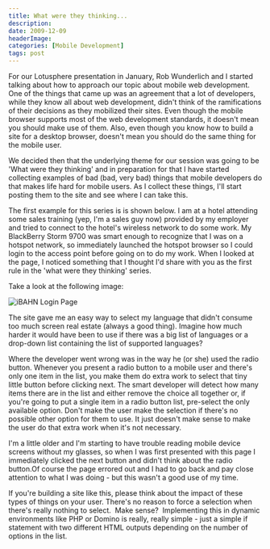 ```yaml
---
title: What were they thinking...
description: 
date: 2009-12-09
headerImage: 
categories: [Mobile Development]
tags: post
---
```


For our Lotusphere presentation in January, Rob Wunderlich and I started talking about how to approach our topic about mobile web development. One of the things that came up was an agreement that a lot of developers, while they know all about web development, didn't think of the ramifications of their decisions as they mobilized their sites. Even though the mobile browser supports most of the web development standards, it doesn't mean you should make use of them. Also, even though you know how to build a site for a desktop browser, doesn't mean you should do the same thing for the mobile user.

We decided then that the underlying theme for our session was going to be 'What were they thinking' and in preparation for that I have started collecting examples of bad (bad, very bad) things that mobile developers do that makes life hard for mobile users. As I collect these things, I'll start posting them to the site and see where I can take this.

The first example for this series is is shown below. I am at a hotel attending some sales training (yep, I'm a sales guy now) provided by my employer and tried to connect to the hotel's wireless network to do some work. My BlackBerry Storm 9700 was smart enough to recognize that I was on a hotspot network, so immediately launched the hotspot browser so I could login to the access point before going on to do my work. When I looked at the page, I noticed something that I thought I'd share with you as the first rule in the 'what were they thinking' series.

Take a look at the following image:

![iBAHN Login Page](/images/2009/screenshot-dec0809-123242p.jpg)

The site gave me an easy way to select my language that didn't consume too much screen real estate (always a good thing). Imagine how much harder it would have been to use if there was a big list of languages or a drop-down list containing the list of supported languages?

Where the developer went wrong was in the way he (or she) used the radio button. Whenever you present a radio button to a mobile user and there's only one item in the list, you make them do extra work to select that tiny little button before clicking next. The smart developer will detect how many items there are in the list and either remove the choice all together or, if you're going to put a single item in a radio button list, pre-select the only available option. Don't make the user make the selection if there's no possible other option for them to use. It just doesn't make sense to make the user do that extra work when it's not necessary. 

I'm a little older and I'm starting to have trouble reading mobile device screens without my glasses, so when I was first presented with this page I immediately clicked the next button and didn't think about the radio button.Of course the page errored out and I had to go back and pay close attention to what I was doing - but this wasn't a good use of my time.

If you're building a site like this, please think about the impact of these types of things on your user. There's no reason to force a selection when there's really nothing to select.  Make sense?  Implementing this in dynamic environments like PHP or Domino is really, really simple - just a simple if statement with two different HTML outputs depending on the number of options in the list.